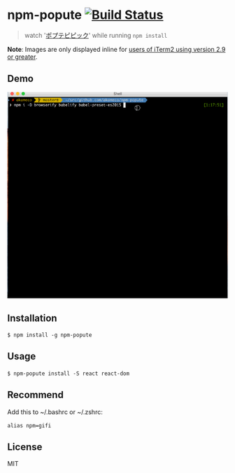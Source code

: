 # npm-popute [![Build Status](https://travis-ci.org/akameco/npm-popute.svg?branch=master)](https://travis-ci.org/akameco/npm-popute)

> watch '[ポプテピピック](http://mangalifewin.takeshobo.co.jp/rensai/popute/)' while running `npm install`

**Note**: Images are only displayed inline for [users of iTerm2 using version 2.9 or greater](https://www.iterm2.com/images.html).

## Demo

![npm](media/npm.gif)

## Installation

```
$ npm install -g npm-popute
```

## Usage

```
$ npm-popute install -S react react-dom
```

## Recommend

Add this to ~/.bashrc or ~/.zshrc:

```
alias npm=gifi
```

## License

MIT
